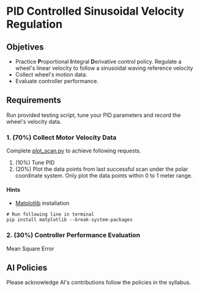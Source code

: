 # PID Controlled Sinusoidal Velocity Regulation 

## Objetives
- Practice **P**roportional **I**ntegral **D**erivative control policy. Regulate a wheel's linear velocity to follow a sinusoidal waving reference velocity
- Collect wheel's motion data.
- Evaluate controller performance.

## Requirements
Run provided testing script, tune your PID parameters and record the wheel's velocity data.

### 1. (70%) Collect Motor Velocity Data
Complete [plot_scan.py](plot_scan.py) to achieve following requests.
1. (10%) Tune PID 
2. (20%) Plot the data points from last successful scan under the polar coordinate system. Only plot the data points within 0 to 1 meter range.

#### Hints
- [Matplotlib](https://matplotlib.org/) installation
```console
# Run following line in terminal
pip install matplotlib --break-system-packages
```

### 2. (30%) Controller Performance Evaluation 
Mean Square Error

## AI Policies
Please acknowledge AI's contributions follow the policies in the syllabus.
